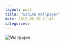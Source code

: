 ```yaml
---
layout: post
title: "GITLAB Wallpaper"
date: 2012-06-20 11:43
categories:
---
```


![Wallpaper](/images/gitlab.jpg)

